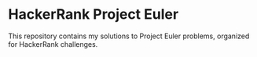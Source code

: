 # HackerRank Project Euler

This repository contains my solutions to Project Euler problems, organized for HackerRank challenges.